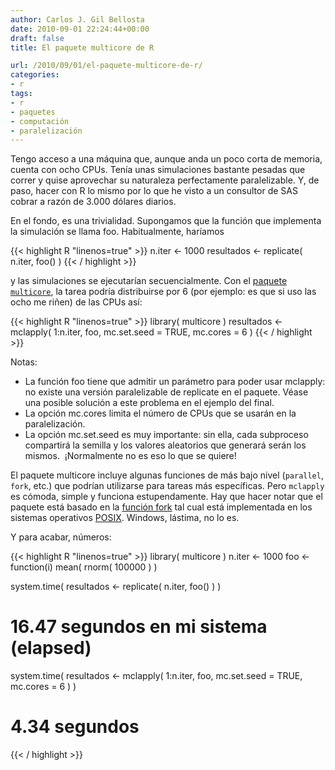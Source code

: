 ```yaml
---
author: Carlos J. Gil Bellosta
date: 2010-09-01 22:24:44+00:00
draft: false
title: El paquete multicore de R

url: /2010/09/01/el-paquete-multicore-de-r/
categories:
- r
tags:
- r
- paquetes
- computación
- paralelización
---
```


Tengo acceso a una máquina que, aunque anda un poco corta de memoria, cuenta con ocho CPUs. Tenía unas simulaciones bastante pesadas que correr y quise aprovechar su naturaleza perfectamente paralelizable. Y, de paso, hacer con R lo mismo por lo que he visto a un consultor de SAS cobrar a razón de 3.000 dólares diarios.

En el fondo, es una trivialidad. Supongamos que la función que implementa la simulación se llama foo. Habitualmente, haríamos

{{< highlight R "linenos=true" >}}
n.iter <- 1000
resultados <- replicate( n.iter, foo() )
{{< / highlight >}}

y las simulaciones se ejecutarían secuencialmente.  Con el [paquete `multicore`](http://cran.r-project.org/web/packages/multicore/index.html), la tarea podría distribuirse por 6 (por ejemplo: es que si uso las ocho me riñen) de las CPUs así:

{{< highlight R "linenos=true" >}}
library( multicore )
resultados <- mclapply( 1:n.iter, foo, mc.set.seed = TRUE, mc.cores = 6 )
{{< / highlight >}}

Notas:

* La función foo tiene que admitir un parámetro para poder usar mclapply: no existe una versión paralelizable de replicate en el paquete. Véase una posible solución a este problema en el ejemplo del final.
* La opción mc.cores limita el número de CPUs que se usarán en la paralelización.
* La opción mc.set.seed es muy importante: sin ella, cada subproceso compartirá la semilla y los valores aleatorios que generará serán los mismos.  ¡Normalmente no es eso lo que se quiere!

El paquete multicore incluye algunas funciones de más bajo nivel (`parallel`, `fork`, etc.) que podrían utilizarse para tareas más específicas. Pero `mclapply` es cómoda, simple y funciona estupendamente.  Hay que hacer notar que el paquete está basado en la [función fork](http://es.wikipedia.org/wiki/Bifurcaci%C3%B3n_%28sistema_operativo%29) tal cual está implementada en los sistemas operativos [POSIX](http://es.wikipedia.org/wiki/POSIX). Windows, lástima, no lo es.

Y para acabar, números:

{{< highlight R "linenos=true" >}}
library( multicore )
n.iter <- 1000
foo <- function(i) mean( rnorm( 100000 ) )  

system.time( resultados <- replicate( n.iter, foo() ) )
# 16.47 segundos en mi sistema (elapsed)

system.time( resultados <-
    mclapply( 1:n.iter, foo, mc.set.seed = TRUE, mc.cores = 6 ) )
# 4.34 segundos
{{< / highlight >}}